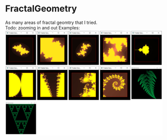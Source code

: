 # FractalGeometry
As many areas of fractal geomtry that I tried.  
Todo: zooming in and out
Examples:
![GitHub Logo](/examples.jpg)
